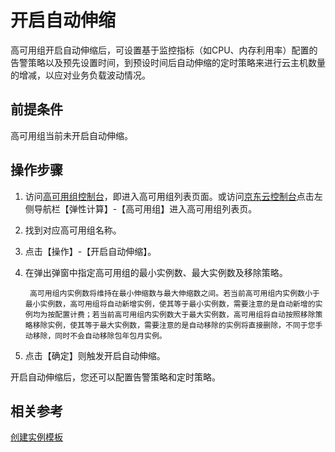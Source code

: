 # 开启自动伸缩

高可用组开启自动伸缩后，可设置基于监控指标（如CPU、内存利用率）配置的告警策略以及预先设置时间，到预设时间后自动伸缩的定时策略来进行云主机数量的增减，以应对业务负载波动情况。

## 前提条件
高可用组当前未开启自动伸缩。

## 操作步骤

1. 访问[高可用组控制台](https://cns-console.jdcloud.com/availabilitygroup/list)，即进入高可用组列表页面。或访问[京东云控制台](https://console.jdcloud.com)点击左侧导航栏【弹性计算】-【高可用组】进入高可用组列表页。 
2. 找到对应高可用组名称。
3. 点击【操作】-【开启自动伸缩】。
4. 在弹出弹窗中指定高可用组的最小实例数、最大实例数及移除策略。
		
		高可用组内实例数将维持在最小伸缩数与最大伸缩数之间。若当前高可用组内实例数小于最小实例数，高可用组将自动新增实例，使其等于最小实例数，需要注意的是自动新增的实例均为按配置计费；若当前高可用组内实例数大于最大实例数，高可用组将自动按照移除策略移除实例，使其等于最大实例数，需要注意的是自动移除的实例将直接删除，不同于您手动移除，同时不会自动移除包年包月实例。

5. 点击【确定】则触发开启自动伸缩。

开启自动伸缩后，您还可以配置告警策略和定时策略。


## 相关参考

[创建实例模板](../../../Virtual-Machines/Operation-Guide/Instance-Template/Create-Instance-Template.md)
